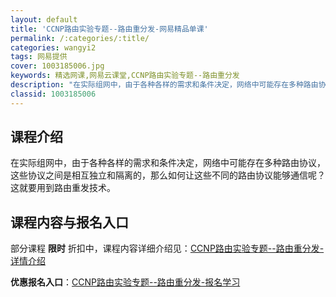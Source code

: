 ```yaml
---
layout: default
title: 'CCNP路由实验专题--路由重分发-网易精品单课'
permalink: /:categories/:title/
categories: wangyi2
tags: 网易提供
cover: 1003185006.jpg
keywords: 精选网课,网易云课堂,CCNP路由实验专题--路由重分发
description: "在实际组网中，由于各种各样的需求和条件决定，网络中可能存在多种路由协议，这些协议之间是相互独立和隔离的，那么如何让这些不同的路由协议能够通信呢？这就要用到路由重发技术。CCNP路由实验专题-"
classid: 1003185006
---
```


## 课程介绍

在实际组网中，由于各种各样的需求和条件决定，网络中可能存在多种路由协议，这些协议之间是相互独立和隔离的，那么如何让这些不同的路由协议能够通信呢？这就要用到路由重发技术。

## 课程内容与报名入口

部分课程 **限时** 折扣中，课程内容详细介绍见：[CCNP路由实验专题--路由重分发-详情介绍](https://study.163.com/course/introduction/1003185006.htm?share=1&shareId=1025206652&utm_campaign=share&utm_medium=iphoneShare&utm_source=&utm_u=1025206652)

**优惠报名入口**：[CCNP路由实验专题--路由重分发-报名学习](https://study.163.com/course/introduction/1003185006.htm?share=1&shareId=1025206652&utm_campaign=share&utm_medium=iphoneShare&utm_source=&utm_u=1025206652)

